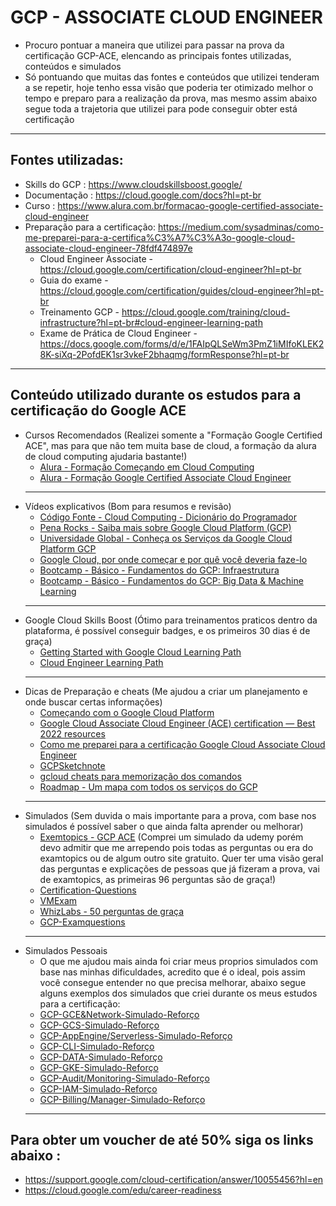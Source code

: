 # GCP - ASSOCIATE CLOUD ENGINEER 
* Procuro pontuar a maneira que utilizei para passar na prova da certificação GCP-ACE, elencando as principais fontes utilizadas, conteúdos e simulados
* Só pontuando que muitas das fontes e conteúdos que utilizei tenderam a se repetir, hoje tenho essa visão que poderia ter otimizado melhor o tempo e preparo para a realização da prova, mas mesmo assim abaixo segue toda a trajetoria que utilizei para pode conseguir obter está certificação
---
## Fontes utilizadas:
* Skills do GCP : https://www.cloudskillsboost.google/
* Documentação : https://cloud.google.com/docs?hl=pt-br
* Curso : https://www.alura.com.br/formacao-google-certified-associate-cloud-engineer
* Preparação para a certificação: https://medium.com/sysadminas/como-me-preparei-para-a-certifica%C3%A7%C3%A3o-google-cloud-associate-cloud-engineer-78fdf474897e
  * Cloud Engineer Associate - https://cloud.google.com/certification/cloud-engineer?hl=pt-br
  * Guia do exame - https://cloud.google.com/certification/guides/cloud-engineer?hl=pt-br
  * Treinamento GCP - https://cloud.google.com/training/cloud-infrastructure?hl=pt-br#cloud-engineer-learning-path
  * Exame de Prática de Cloud Engineer - https://docs.google.com/forms/d/e/1FAIpQLSeWm3PmZ1iMIfoKLEK28K-siXq-2PofdEK1sr3vkeF2bhaqmg/formResponse?hl=pt-br
----
## **Conteúdo utilizado durante os estudos para a certificação do Google ACE**
* Cursos Recomendados (Realizei somente a "Formação Google Certified ACE", mas para que não tem muita base de cloud, a formação da alura de cloud computing ajudaria bastante!)
  - [Alura - Formação Começando em Cloud Computing](https://www.alura.com.br/formacao-cloud-computing) 
  - [Alura - Formação Google Certified Associate Cloud Engineer](https://www.alura.com.br/formacao-google-certified-associate-cloud-engineer)
  ---
* Vídeos explicativos (Bom para resumos e revisão)
  - [Código Fonte - Cloud Computing - Dicionário do Programador](https://www.youtube.com/watch?v=97l0Ahu2efE)
  - [Pena Rocks - Saiba mais sobre Google Cloud Platform (GCP)](https://www.youtube.com/watch?v=iIBdj3Mump8)
  - [Universidade Global - Conheça os Serviços da Google Cloud Platform GCP](https://www.youtube.com/watch?v=Z0Q-E4kSWaY)
  - [Google Cloud, por onde começar e por quê você deveria faze-lo](https://www.youtube.com/watch?v=4lZmhCaq13U)
  - [Bootcamp - Básico - Fundamentos do GCP: Infraestrutura](https://www.youtube.com/watch?v=7aTommOgZE8)
  - [Bootcamp - Básico - Fundamentos do GCP: Big Data & Machine Learning](https://www.youtube.com/watch?v=sOx6NO22W_A)
  ---
* Google Cloud Skills Boost (Ótimo para treinamentos praticos dentro da plataforma, é possível conseguir badges, e os primeiros 30 dias é de graça)
  - [Getting Started with Google Cloud Learning Path](https://www.cloudskillsboost.google/paths/8)
  - [Cloud Engineer Learning Path](https://www.cloudskillsboost.google/paths/11)
  ---
* Dicas de Preparação e cheats (Me ajudou a criar um planejamento e onde buscar certas informações) 
  - [Começando com o Google Cloud Platform](https://lgertel.medium.com/gcp-projetos-e-iam-ee1bdebd79b5)
  - [Google Cloud Associate Cloud Engineer (ACE) certification — Best 2022 resources](https://medium.com/@altariah007/google-cloud-associate-cloud-engineer-ace-certification-best-2022-resources-c8ddd4aa643d)
  - [Como me preparei para a certificação Google Cloud Associate Cloud Engineer](https://medium.com/sysadminas/como-me-preparei-para-a-certifica%C3%A7%C3%A3o-google-cloud-associate-cloud-engineer-78fdf474897e)
  - [GCPSketchnote](https://github.com/priyankavergadia/GCPSketchnote)
  - [gcloud cheats para memorização dos comandos](https://cloud.google.com/sdk/docs/images/gcloud-cheat-sheet.pdf)
  - [Roadmap - Um mapa com todos os serviços do GCP](https://googlecloudcheatsheet.withgoogle.com/)
  ---
* Simulados (Sem duvida o mais importante para a prova, com base nos simulados é possível saber o que ainda falta aprender ou melhorar)
  - [Exemtopics - GCP ACE](https://www.examtopics.com/exams/google/associate-cloud-engineer/view/) (Comprei um simulado da udemy porém devo admitir que me arrependo pois todas as perguntas ou era do examtopics ou de algum outro site gratuito. Quer ter uma visão geral das perguntas e explicações de pessoas que já fizeram a prova, vai de examtopics, as primeiras 96 perguntas são de graça!)
  - [Certification-Questions](https://www.certification-questions.com/google-exam/associate-cloud-engineer-dumps.html)
  - [VMExam](https://www.vmexam.com/google/google-gcp-ace-certification-exam-sample-questions)
  - [WhizLabs - 50 perguntas de graça](https://www.whizlabs.com/blog/gcp-associate-cloud-engineer-questions/)
  - [GCP-Examquestions](https://gcp-examquestions.com/gcp-associate-cloud-engineer-practice-exam-part-1/)
  ---
 * Simulados Pessoais 
   - O que me ajudou mais ainda foi criar meus proprios simulados com base nas minhas dificuldades, acredito que é o ideal, pois assim você consegue entender no que precisa melhorar, abaixo segue alguns exemplos dos simulados que criei durante os meus estudos para a certificação:
   - [GCP-GCE&Network-Simulado-Reforço](https://docs.google.com/forms/d/e/1FAIpQLSfaC28Qt7LiTcVj-2Qz1tRWXObCnslklMHEDyymcktmfo2UNQ/viewform)
   - [GCP-GCS-Simulado-Reforço](https://docs.google.com/forms/d/e/1FAIpQLSerGUDg7Zb7yV58ib32KNIUvwYQz31V8Fg_sDfyHW-mXtxanQ/viewform)
   - [GCP-AppEngine/Serverless-Simulado-Reforço](https://docs.google.com/forms/d/e/1FAIpQLScBmOD2ZlXqNftd5iOzh-91XLCXb9BD10gad8TFD7Qhl5apBw/viewform)
   - [GCP-CLI-Simulado-Reforço](https://docs.google.com/forms/d/e/1FAIpQLSeZAgANPx4tBs7EObpCFjpJnQiPoZXQA8qU4nHk1up-S7ZUgw/viewform)
   - [GCP-DATA-Simulado-Reforço](https://docs.google.com/forms/d/e/1FAIpQLSfG8PK5mDm-AyfURfqOn4gUNoQ3ofFGE9jpqSn9BZGCaTmfjw/viewform)
   - [GCP-GKE-Simulado-Reforço](https://docs.google.com/forms/d/e/1FAIpQLSd8hZdY3MOztVhndv4_Fi9KXQbCpOUsg_8KVcls5gz_fNKzHQ/viewform)
   - [GCP-Audit/Monitoring-Simulado-Reforço](https://docs.google.com/forms/u/3/d/e/1FAIpQLSduWiATRlzEkB7PdswM1OjTCZjULvgF7PAIHX1gqPk22RIzNQ/viewform)
   - [GCP-IAM-Simulado-Reforço](https://docs.google.com/forms/d/e/1FAIpQLScR1lg4FeBNg5RhL3XoOxcq4wL0LecEdpHFntbZqAfrhyYIag/viewform)
   - [GCP-Billing/Manager-Simulado-Reforço](https://docs.google.com/forms/d/e/1FAIpQLSe0gBM4RTezti5409yBi307ki_Xvgt9nEYUzjWSArl0G2Ae4Q/viewform)
   ---
 ## Para obter um voucher de até 50% siga os links abaixo :
   - https://support.google.com/cloud-certification/answer/10055456?hl=en
   - https://cloud.google.com/edu/career-readiness
   
